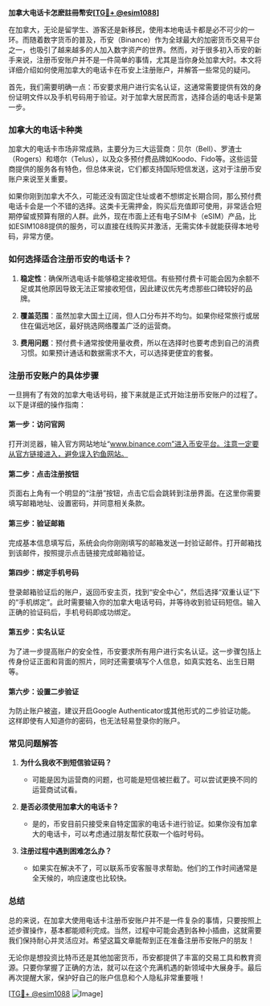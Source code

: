**加拿大电话卡怎麽註冊幣安[[TG💪+ @esim1088](https://t.me/s/esim1088)]**

在加拿大，无论是留学生、游客还是新移民，使用本地电话卡都是必不可少的一环。而随着数字货币的普及，币安（Binance）作为全球最大的加密货币交易平台之一，也吸引了越来越多的人加入数字资产的世界。然而，对于很多初入币安的新手来说，注册币安账户并不是一件简单的事情，尤其是当你身处加拿大时。本文将详细介绍如何使用加拿大的电话卡在币安上注册账户，并解答一些常见的疑问。

首先，我们需要明确一点：币安要求用户进行实名认证，这通常需要提供有效的身份证明文件以及手机号码用于验证。对于加拿大居民而言，选择合适的电话卡是第一步。

### 加拿大的电话卡种类

加拿大的电话卡市场非常成熟，主要分为三大运营商：贝尔（Bell）、罗渣士（Rogers）和塔尔（Telus），以及众多预付费品牌如Koodo、Fido等。这些运营商提供的服务各有特色，但总体来说，它们都支持国际短信发送，这对于注册币安账户来说至关重要。

如果你刚到加拿大不久，可能还没有固定住址或者不想绑定长期合同，那么预付费电话卡会是一个不错的选择。这类卡无需押金，购买后充值即可使用，非常适合短期停留或预算有限的人群。此外，现在市面上还有电子SIM卡（eSIM）产品，比如ESIM1088提供的服务，可以直接在线购买并激活，无需实体卡就能获得本地号码，非常方便。

### 如何选择适合注册币安的电话卡？

1. **稳定性**：确保所选电话卡能够稳定接收短信。有些预付费卡可能会因为余额不足或其他原因导致无法正常接收短信，因此建议优先考虑那些口碑较好的品牌。
   
2. **覆盖范围**：虽然加拿大国土辽阔，但人口分布并不均匀。如果你经常旅行或居住在偏远地区，最好挑选网络覆盖广泛的运营商。

3. **费用问题**：预付费卡通常按使用量收费，所以在选择时也要考虑到自己的消费习惯。如果预计通话和数据需求不大，可以选择更便宜的套餐。

### 注册币安账户的具体步骤

一旦拥有了有效的加拿大电话号码，接下来就是正式开始注册币安账户的过程了。以下是详细的操作指南：

#### 第一步：访问官网
打开浏览器，输入官方网站地址“www.binance.com”进入币安平台。注意一定要从官方链接进入，避免误入钓鱼网站。

#### 第二步：点击注册按钮
页面右上角有一个明显的“注册”按钮，点击它后会跳转到注册界面。在这里你需要填写邮箱地址、设置密码，并同意相关条款。

#### 第三步：验证邮箱
完成基本信息填写后，系统会向你刚刚填写的邮箱发送一封验证邮件。打开邮箱找到该邮件，按照提示点击链接完成邮箱验证。

#### 第四步：绑定手机号码
登录邮箱验证后的账户，返回币安主页，找到“安全中心”，然后选择“双重认证”下的“手机绑定”。此时需要输入你的加拿大电话号码，并等待收到验证码短信。输入正确的验证码后，手机号码即成功绑定。

#### 第五步：实名认证
为了进一步提高账户的安全性，币安要求所有用户进行实名认证。这一步骤包括上传身份证正面和背面的照片，同时还需要填写个人信息，如真实姓名、出生日期等。

#### 第六步：设置二步验证
为防止账户被盗，建议开启Google Authenticator或其他形式的二步验证功能。这样即使有人知道你的密码，也无法轻易登录你的账户。

### 常见问题解答

1. **为什么我收不到短信验证码？**
   - 可能是因为运营商的问题，也可能是短信被拦截了。可以尝试更换不同的运营商试试看。

2. **是否必须使用加拿大的电话卡？**
   - 是的，币安目前只接受来自特定国家的电话卡进行验证。如果你没有加拿大的电话卡，可以考虑通过朋友帮忙获取一个临时号码。

3. **注册过程中遇到困难怎么办？**
   - 如果实在解决不了，可以联系币安客服寻求帮助。他们的工作时间通常是全天候的，响应速度也比较快。

### 总结

总的来说，在加拿大使用电话卡注册币安账户并不是一件复杂的事情，只要按照上述步骤操作，基本都能顺利完成。当然，过程中可能会遇到各种小插曲，这就需要我们保持耐心并灵活应对。希望这篇文章能帮到正在准备注册币安账户的朋友！

无论你是想投资比特币还是其他加密货币，币安都提供了丰富的交易工具和教育资源。只要你掌握了正确的方法，就可以在这个充满机遇的新领域中大展身手。最后再次提醒大家，保护好自己的账户信息和个人隐私非常重要哦！

[[TG💪+ @esim1088](https://t.me/s/esim1088) ![Image](https://i.postimg.cc/4NQfJmqS/Snipaste-2025-05-13-00-14-12.png)]